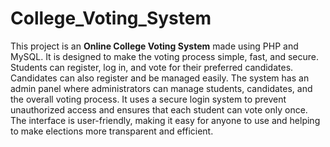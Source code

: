 # College_Voting_System
This project is an **Online College Voting System** made using PHP and MySQL. It is designed to make the voting process simple, fast, and secure. Students can register, log in, and vote for their preferred candidates. Candidates can also register and be managed easily. The system has an admin panel where administrators can manage students, candidates, and the overall voting process. It uses a secure login system to prevent unauthorized access and ensures that each student can vote only once. The interface is user-friendly, making it easy for anyone to use and helping to make elections more transparent and efficient.

